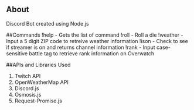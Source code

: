 ## About
Discord Bot created using Node.js

##Commands
!help - Gets the list of command
!roll - Roll a die
!weather <ZIP Code> - Input a 5 digit ZIP code to retreive weather information
!ison <Twitch Channel ID> - Check to see if streamer is on and returns channel information
!rank <Battle Tag> - Input case-sensitive battle tag to retrieve rank information on Overwatch

##APIs and Libraries Used
1) Twitch API
2) OpenWeatherMap API
3) Discord.js
4) Osmosis.js
5) Request-Promise.js
